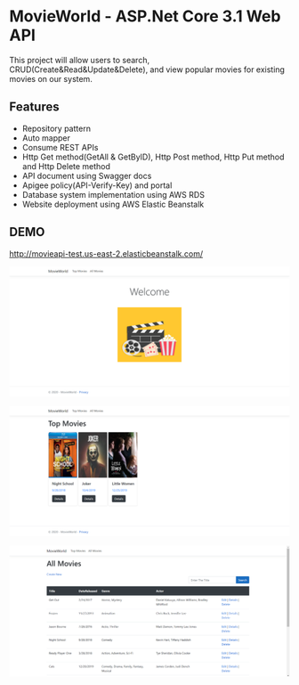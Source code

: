 # MovieWorld - ASP.Net Core 3.1 Web API

This project will allow users to search, CRUD(Create&Read&Update&Delete), and view popular movies for existing movies on our system.

## Features

- Repository pattern
- Auto mapper
- Consume REST APIs
- Http Get method(GetAll & GetByID), Http Post method, Http Put method and Http Delete method
- API document using Swagger docs
- Apigee policy(API-Verify-Key) and portal
- Database system implementation using AWS RDS
- Website deployment using AWS Elastic Beanstalk

## DEMO

http://movieapi-test.us-east-2.elasticbeanstalk.com/

![Demo Image 1](https://github.com/danadayoonlee/comp306-group/blob/main/wwwroot/images/Demo1.PNG)

![Demo Image 2](https://github.com/danadayoonlee/comp306-group/blob/main/wwwroot/images/Demo2.PNG)

![Demo Image 3](https://github.com/danadayoonlee/comp306-group/blob/main/wwwroot/images/Demo3.PNG)
